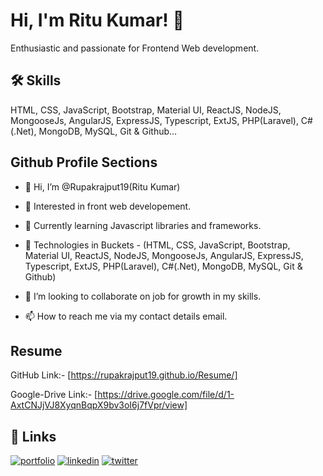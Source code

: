 # Hi, I'm Ritu Kumar! 👋

Enthusiastic and passionate for Frontend Web development.


## 🛠 Skills

HTML, CSS, JavaScript, Bootstrap, Material UI, ReactJS, NodeJS, MongooseJs, AngularJS, ExpressJS, Typescript, ExtJS, PHP(Laravel), C#(.Net), MongoDB, MySQL, Git & Github...

## Github Profile Sections
- 👋 Hi, I’m @Rupakrajput19(Ritu Kumar)

- 👀 Interested in front web developement.

- 🌱 Currently learning Javascript libraries and frameworks.

- 🌱 Technologies in Buckets - (HTML, CSS, JavaScript, Bootstrap, Material UI, ReactJS, NodeJS, MongooseJs, AngularJS, ExpressJS, Typescript, ExtJS, PHP(Laravel), C#(.Net), MongoDB, MySQL, Git & Github)

- 💞️ I’m looking to collaborate on job for growth in my skills.

- 📫 How to reach me via my contact details email.


## Resume
GitHub Link:- [https://rupakrajput19.github.io/Resume/]

Google-Drive Link:- [https://drive.google.com/file/d/1-AxtCNJjVJ8XyqnBqpX9bv3oI6j7fVpr/view]

## 🔗 Links
[![portfolio](https://img.shields.io/badge/my_portfolio-000?style=for-the-badge&logo=ko-fi&logoColor=white)](https://github.com/Rupakrajput19/Rupakrajput19/)
[![linkedin](https://img.shields.io/badge/linkedin-0A66C2?style=for-the-badge&logo=linkedin&logoColor=white)](https://www.linkedin.com/in/ritu-kumar-a0a5aa1b2)
[![twitter](https://img.shields.io/badge/twitter-1DA1F2?style=for-the-badge&logo=twitter&logoColor=white)](https://mobile.twitter.com/RupakRajput10)



<!---
Rupakrajput19/Rupakrajput19 is a ✨ special ✨ repository because its `README.md` (this file) appears on your GitHub profile.
You can click the Preview link to take a look at your changes.
--->
